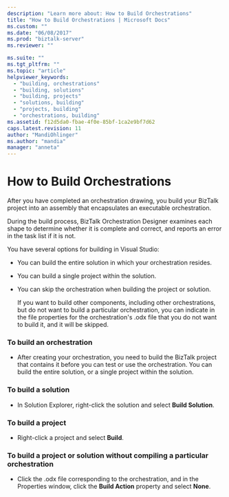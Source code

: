 ```yaml
---
description: "Learn more about: How to Build Orchestrations"
title: "How to Build Orchestrations | Microsoft Docs"
ms.custom: ""
ms.date: "06/08/2017"
ms.prod: "biztalk-server"
ms.reviewer: ""

ms.suite: ""
ms.tgt_pltfrm: ""
ms.topic: "article"
helpviewer_keywords: 
  - "building, orchestrations"
  - "building, solutions"
  - "building, projects"
  - "solutions, building"
  - "projects, building"
  - "orchestrations, building"
ms.assetid: f12d5da0-fbae-4f0e-85bf-1ca2e9bf7d62
caps.latest.revision: 11
author: "MandiOhlinger"
ms.author: "mandia"
manager: "anneta"
---
```

# How to Build Orchestrations
After you have completed an orchestration drawing, you build your BizTalk project into an assembly that encapsulates an executable orchestration.  
  
 During the build process, BizTalk Orchestration Designer examines each shape to determine whether it is complete and correct, and reports an error in the task list if it is not.  
  
 You have several options for building in Visual Studio:  
  
- You can build the entire solution in which your orchestration resides.  
  
- You can build a single project within the solution.  
  
- You can skip the orchestration when building the project or solution.  
  
  If you want to build other components, including other orchestrations, but do not want to build a particular orchestration, you can indicate in the file properties for the orchestration's .odx file that you do not want to build it, and it will be skipped.  
  
### To build an orchestration  
  
-   After creating your orchestration, you need to build the BizTalk project that contains it before you can test or use the orchestration. You can build the entire solution, or a single project within the solution.  
  
### To build a solution  
  
-   In Solution Explorer, right-click the solution and select **Build Solution**.  
  
### To build a project  
  
-   Right-click a project and select **Build**.  
  
### To build a project or solution without compiling a particular orchestration  
  
-   Click the .odx file corresponding to the orchestration, and in the Properties window, click the **Build Action** property and select **None**.
